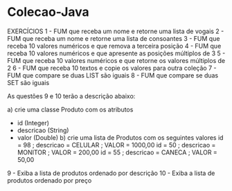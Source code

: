 # Colecao-Java
EXERCÍCIOS
1 - FUM que receba um nome e retorne uma lista de vogais 
2 - FUM que receba um nome e retorne uma lista de consoantes
3 - FUM que receba 10 valores numéricos e que remova a terceira posição
4 - FUM que receba 10 valores numéricos e que apresente as posições múltiplos de 3
5 - FUM que receba 10 valores numéricos e que retorne os valores múltiplos de 2
6 - FUM que receba 10 textos e copie os valores para outra coleção
7 - FUM que compare se duas LIST são iguais
8 - FUM que compare se duas SET são iguais 

As questões 9 e 10 terão a descrição abaixo:

a) crie uma classe Produto com os atributos
* id (Integer)
* descricao (String)
* valor (Double)
b) crie uma lista de Produtos com os seguintes valores
id = 98 ; descricao = CELULAR ; VALOR = 1000,00
id = 50 ; descricao = MONITOR ; VALOR = 200,00
id = 55 ; descricao = CANECA  ; VALOR = 50,00

9 - Exiba a lista de produtos ordenado por descrição
10 -  Exiba a lista de produtos ordenado por preço
